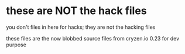 # these are NOT the hack files

you don't files in here for hacks; they are not the hacking files

these files are the now blobbed source files from cryzen.io 0.23 for dev purpose
